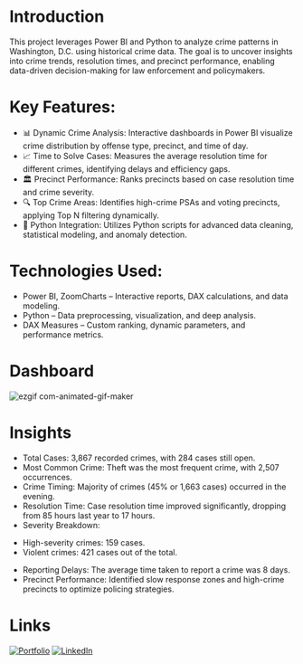 # Introduction
This project leverages Power BI and Python to analyze crime patterns in Washington, D.C. using historical crime data. The goal is to uncover insights into crime trends, resolution times, and precinct performance, enabling data-driven decision-making for law enforcement and policymakers.
# Key Features:
* 📊 Dynamic Crime Analysis: Interactive dashboards in Power BI visualize crime distribution by offense type, precinct, and time of day.
* 📈 Time to Solve Cases: Measures the average resolution time for different crimes, identifying delays and efficiency gaps.
* 🏛 Precinct Performance: Ranks precincts based on case resolution time and crime severity.
* 🔍 Top Crime Areas: Identifies high-crime PSAs and voting precincts, applying Top N filtering dynamically.
* 🐍 Python Integration: Utilizes Python scripts for advanced data cleaning, statistical modeling, and anomaly detection.
# Technologies Used:
* Power BI, ZoomCharts – Interactive reports, DAX calculations, and data modeling.
* Python  – Data preprocessing, visualization, and deep analysis.
* DAX Measures – Custom ranking, dynamic parameters, and performance metrics.
# Dashboard
![ezgif com-animated-gif-maker](https://github.com/user-attachments/assets/69e0c921-a3c2-4f6a-81f5-0fe4d0528f8d)

# Insights
* Total Cases: 3,867 recorded crimes, with 284 cases still open.
* Most Common Crime: Theft was the most frequent crime, with 2,507 occurrences.
* Crime Timing: Majority of crimes (45% or 1,663 cases) occurred in the evening.
* Resolution Time: Case resolution time improved significantly, dropping from 85 hours last year to 17 hours.
* Severity Breakdown:
- High-severity crimes: 159 cases.
- Violent crimes: 421 cases out of the total.
* Reporting Delays: The average time taken to report a crime was 8 days.
* Precinct Performance: Identified slow response zones and high-crime precincts to optimize policing strategies.
# Links
[![Portfolio](https://img.shields.io/badge/MY%20PORTFOLIO-black?style=for-the-badge&logo=github)](https://www.datascienceportfol.io/ishaaabdul23)
[![LinkedIn](https://img.shields.io/badge/LINKEDIN-blue?style=for-the-badge&logo=linkedin)](https://www.linkedin.com/in/ishaa-abdul-63b079217/)
